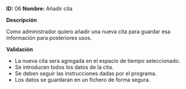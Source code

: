 **ID:** 06	**Nombre:** Añadir cita
	

**Descripción**

Como administrador quiero añadir una nueva cita para guardar esa información para posteriores usos.

**Validación**

* La nueva cita sera agregada en el espacio de tiempo seleccionado.
* Se introducen todos los datos de la cita.
* Se deben seguir las instrucciones dadas por el programa.
* Los datos se guardaran en un fichero de forma segura.
